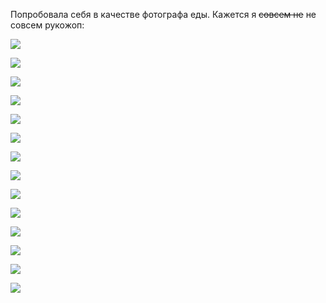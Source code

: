 [category]: <> (Travel, Nepal, About)
[date]: <> (2021/01/07)
[title]: <> (Food Photo)
[image]: <> (https://bafybeigz7tw4itvfajifvhx64764h5ypylza5hr6swmt5ptnrddrdnwv5i.ipfs.flk-ipfs.xyz/8.jpeg)

Попробовала себя в качестве фотографа еды. Кажется я ~~совсем не~~ не совсем рукожоп:

![](https://bafybeigz7tw4itvfajifvhx64764h5ypylza5hr6swmt5ptnrddrdnwv5i.ipfs.flk-ipfs.xyz/1.jpeg)

![](https://bafybeigz7tw4itvfajifvhx64764h5ypylza5hr6swmt5ptnrddrdnwv5i.ipfs.flk-ipfs.xyz/2.jpeg)

![](https://bafybeigz7tw4itvfajifvhx64764h5ypylza5hr6swmt5ptnrddrdnwv5i.ipfs.flk-ipfs.xyz/3.jpeg)

![](https://bafybeigz7tw4itvfajifvhx64764h5ypylza5hr6swmt5ptnrddrdnwv5i.ipfs.flk-ipfs.xyz/4.jpeg)

![](https://bafybeigz7tw4itvfajifvhx64764h5ypylza5hr6swmt5ptnrddrdnwv5i.ipfs.flk-ipfs.xyz/5.jpeg)

![](https://bafybeigz7tw4itvfajifvhx64764h5ypylza5hr6swmt5ptnrddrdnwv5i.ipfs.flk-ipfs.xyz/6.jpeg)

![](https://bafybeigz7tw4itvfajifvhx64764h5ypylza5hr6swmt5ptnrddrdnwv5i.ipfs.flk-ipfs.xyz/7.jpeg)

![](https://bafybeigz7tw4itvfajifvhx64764h5ypylza5hr6swmt5ptnrddrdnwv5i.ipfs.flk-ipfs.xyz/8.jpeg)

![](https://bafybeigz7tw4itvfajifvhx64764h5ypylza5hr6swmt5ptnrddrdnwv5i.ipfs.flk-ipfs.xyz/9.jpeg)

![](https://bafybeigz7tw4itvfajifvhx64764h5ypylza5hr6swmt5ptnrddrdnwv5i.ipfs.flk-ipfs.xyz/10.jpeg)

![](https://bafybeigz7tw4itvfajifvhx64764h5ypylza5hr6swmt5ptnrddrdnwv5i.ipfs.flk-ipfs.xyz/11.jpeg)

![](https://bafybeigz7tw4itvfajifvhx64764h5ypylza5hr6swmt5ptnrddrdnwv5i.ipfs.flk-ipfs.xyz/12.jpeg)

![](https://bafybeigz7tw4itvfajifvhx64764h5ypylza5hr6swmt5ptnrddrdnwv5i.ipfs.flk-ipfs.xyz/13.jpeg)

![](https://bafybeigz7tw4itvfajifvhx64764h5ypylza5hr6swmt5ptnrddrdnwv5i.ipfs.flk-ipfs.xyz/14.jpeg)